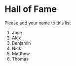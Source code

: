 # Hall of Fame
Please add your name to this list

1. Jose
2. Alex
3. Benjamin
4. Nick
5. Matthew
6. Thomas

